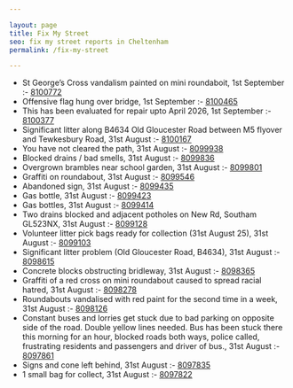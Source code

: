 ```yaml
---

layout: page
title: Fix My Street
seo: fix my street reports in Cheltenham
permalink: /fix-my-street

---
```


<!-- fix_marker starts -->

- St George’s Cross vandalism painted on mini roundaboit, 1st September :- [8100772](https://www.fixmystreet.com/report/8100772)
- Offensive flag hung over bridge, 1st September :- [8100465](https://www.fixmystreet.com/report/8100465)
- This has been evaluated for repair upto April 2026, 1st September :- [8100377](https://www.fixmystreet.com/report/8100377)
- Significant litter along B4634 Old Gloucester Road between M5 flyover and Tewkesbury Road, 31st August :- [8100167](https://www.fixmystreet.com/report/8100167)
- You have not cleared the path, 31st August :- [8099938](https://www.fixmystreet.com/report/8099938)
- Blocked drains / bad smells, 31st August :- [8099836](https://www.fixmystreet.com/report/8099836)
- Overgrown brambles near school garden, 31st August :- [8099801](https://www.fixmystreet.com/report/8099801)
- Graffiti on roundabout, 31st August :- [8099546](https://www.fixmystreet.com/report/8099546)
- Abandoned sign, 31st August :- [8099435](https://www.fixmystreet.com/report/8099435)
- Gas bottle, 31st August :- [8099423](https://www.fixmystreet.com/report/8099423)
- Gas bottles, 31st August :- [8099414](https://www.fixmystreet.com/report/8099414)
- Two drains blocked and adjacent potholes on New Rd, Southam GL523NX, 31st August :- [8099128](https://www.fixmystreet.com/report/8099128)
- Volunteer litter pick bags ready for collection (31st August 25), 31st August :- [8099103](https://www.fixmystreet.com/report/8099103)
- Significant litter problem (Old Gloucester Road, B4634), 31st August :- [8098615](https://www.fixmystreet.com/report/8098615)
- Concrete blocks obstructing bridleway, 31st August :- [8098365](https://www.fixmystreet.com/report/8098365)
- Graffiti of a red cross on mini roundabout caused to spread racial hatred, 31st August :- [8098278](https://www.fixmystreet.com/report/8098278)
- Roundabouts vandalised with red paint for the second time in a week, 31st August :- [8098126](https://www.fixmystreet.com/report/8098126)
- Constant buses and lorries get stuck due to bad parking on opposite side of the road. Double yellow lines needed. Bus has been stuck there this morning for an hour, blocked roads both ways, police called, frustrating residents and passengers and driver of bus., 31st August :- [8097861](https://www.fixmystreet.com/report/8097861)
- Signs and cone left behind, 31st August :- [8097835](https://www.fixmystreet.com/report/8097835)
- 1 small bag for collect, 31st August :- [8097822](https://www.fixmystreet.com/report/8097822)

<!-- fix_marker ends -->